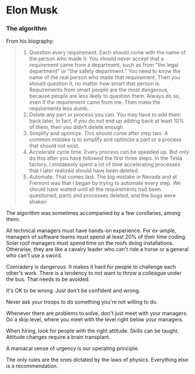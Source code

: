 # Elon Musk




### The algorithm

From his biography:

> 1. Question every requirement. Each should come with the name of the person who made it. You should never accept that a requirement came from a department, such as from "the legal department" or "the safety department." You need to know the name of the real person who made that requirement. Then you should question it, no matter how smart that person is. Requirements from smart people are the most dangerous, because people are less likely to question them. Always do so, even if the requirement came from me. Then make the requirements less dumb.
> 2. Delete any part or process you can. You may have to add them back later. In fact, if you do not end up adding back at least 10% of them, then you didn't delete enough.
> 3. Simplify and optimize. This should come after step two. A common mistake is to simplify and optimize a part or a process that should not exist.
> 4. Accelerate cycle time. Every process can be speeded up. But only do this after you have followed the first three steps. In the Tesla factory, I mistakenly spent a lot of time accelerating processes that I later realized should have been deleted.
> 5. Automate. That comes last. The big mistake in Nevada and at Fremont was that I began by trying to automate every step. We should have waited until all the requirements had been questioned, parts and processes deleted, and the bugs were shaken
>
The algorithm was sometimes accompanied by a few corollaries, among them:
> 
All technical managers must have hands-on experience. For ex-ample, managers of software teams must spend at least 20% of their time coding. Solar roof managers must spend time on the roofs doing installations. Otherwise, they are like a cavalry leader who can't ride a horse or a general who can't use a sword.
>
Comradery is dangerous. It makes it hard for people to challenge each other's work. There is a tendency to not want to throw a colleague under the bus. That needs to be avoided.
>
It's OK to be wrong. Just don't be confident and wrong.
>
Never ask your troops to do something you're not willing to do.
>
Whenever there are problems to solve, don't just meet with your managers. Do a skip level, where you meet with the level right below your managers.
>
When hiring, look for people with the right attitude. Skills can be taught. Attitude changes require a brain transplant.
>
A maniacal sense of urgency is our operating principle.
>
The only rules are the ones dictated by the laws of physics. Everything else is a recommendation.


